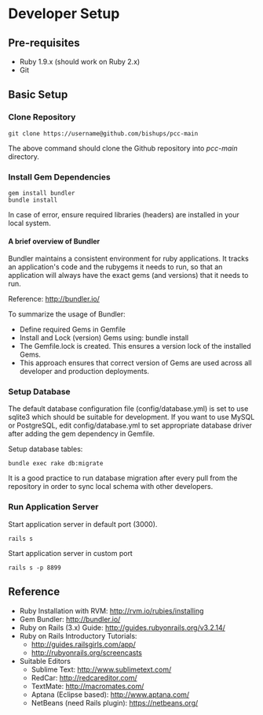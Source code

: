 Developer Setup
===============

Pre-requisites
--------------

* Ruby 1.9.x (should work on Ruby 2.x)
* Git

Basic Setup
-----------

### Clone Repository

```
git clone https://username@github.com/bishups/pcc-main
```

The above command should clone the Github repository into *pcc-main* directory.

### Install Gem Dependencies

```
gem install bundler
bundle install
```
In case of error, ensure required libraries (headers) are installed in your local system.

#### A brief overview of Bundler

Bundler maintains a consistent environment for ruby applications. It tracks an application's code and the rubygems it needs to run, so that an application will always have the exact gems (and versions) that it needs to run. 

Reference: http://bundler.io/

To summarize the usage of Bundler:

* Define required Gems in Gemfile
* Install and Lock (version) Gems using: bundle install
* The Gemfile.lock is created. This ensures a version lock of the installed Gems.
* This approach ensures that correct version of Gems are used across all developer and production deployments.

### Setup Database

The default database configuration file (config/database.yml) is set to use sqlite3 which should be suitable for development. If you want to use MySQL or PostgreSQL, edit config/database.yml to set appropriate database driver after adding the gem dependency in Gemfile.

Setup database tables:

```
bundle exec rake db:migrate
```

It is a good practice to run database migration after every pull from the repository in order to sync local schema with other developers.

### Run Application Server

Start application server in default port (3000).
```
rails s
```

Start application server in custom port
```
rails s -p 8899
```

Reference
---------

* Ruby Installation with RVM: http://rvm.io/rubies/installing
* Gem Bundler: http://bundler.io/
* Ruby on Rails (3.x) Guide: http://guides.rubyonrails.org/v3.2.14/
* Ruby on Rails Introductory Tutorials:
  * http://guides.railsgirls.com/app/
  * http://rubyonrails.org/screencasts
* Suitable Editors
  * Sublime Text: http://www.sublimetext.com/
  * RedCar: http://redcareditor.com/
  * TextMate: http://macromates.com/
  * Aptana (Eclipse based): http://www.aptana.com/
  * NetBeans (need Rails plugin): https://netbeans.org/
